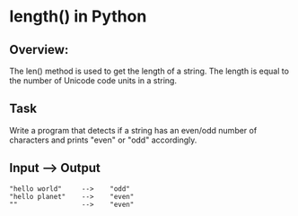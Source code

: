 # length() in Python
## Overview:
The len() method is used to get the length of a string. The length is equal to the number of Unicode code units in a string.

## Task
Write a program that detects if a string has an even/odd number of characters and prints "even" or "odd" accordingly.


## Input --> Output
```
"hello world"     -->    "odd"  
"hello planet"    -->    "even"  
""                -->    "even"  
```
 